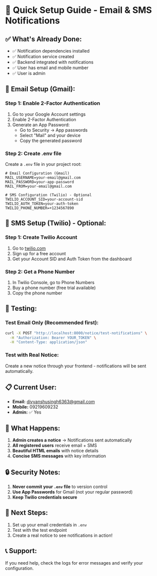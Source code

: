 # 🚀 Quick Setup Guide - Email & SMS Notifications

## ✅ What's Already Done:
- ✅ Notification dependencies installed
- ✅ Notification service created
- ✅ Backend integrated with notifications
- ✅ User has email and mobile number
- ✅ User is admin

## 📧 Email Setup (Gmail):

### Step 1: Enable 2-Factor Authentication
1. Go to your Google Account settings
2. Enable 2-Factor Authentication
3. Generate an App Password:
   - Go to Security → App passwords
   - Select "Mail" and your device
   - Copy the generated password

### Step 2: Create .env file
Create a `.env` file in your project root:

```env
# Email Configuration (Gmail)
MAIL_USERNAME=your-email@gmail.com
MAIL_PASSWORD=your-app-password
MAIL_FROM=your-email@gmail.com

# SMS Configuration (Twilio) - Optional
TWILIO_ACCOUNT_SID=your-account-sid
TWILIO_AUTH_TOKEN=your-auth-token
TWILIO_PHONE_NUMBER=+1234567890
```

## 📱 SMS Setup (Twilio) - Optional:

### Step 1: Create Twilio Account
1. Go to [twilio.com](https://twilio.com)
2. Sign up for a free account
3. Get your Account SID and Auth Token from the dashboard

### Step 2: Get a Phone Number
1. In Twilio Console, go to Phone Numbers
2. Buy a phone number (free trial available)
3. Copy the phone number

## 🧪 Testing:

### Test Email Only (Recommended first):
```bash
curl -X POST "http://localhost:8000/notice/test-notifications" \
  -H "Authorization: Bearer YOUR_TOKEN" \
  -H "Content-Type: application/json"
```

### Test with Real Notice:
Create a new notice through your frontend - notifications will be sent automatically.

## 📋 Current User:
- **Email:** divyanshusingh6363@gmail.com
- **Mobile:** 09219609232
- **Admin:** ✅ Yes

## 🎯 What Happens:
1. **Admin creates a notice** → Notifications sent automatically
2. **All registered users** receive email + SMS
3. **Beautiful HTML emails** with notice details
4. **Concise SMS messages** with key information

## 🔒 Security Notes:
1. **Never commit your `.env` file** to version control
2. **Use App Passwords** for Gmail (not your regular password)
3. **Keep Twilio credentials secure**

## 🚀 Next Steps:
1. Set up your email credentials in `.env`
2. Test with the test endpoint
3. Create a real notice to see notifications in action!

## 📞 Support:
If you need help, check the logs for error messages and verify your configuration. 